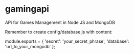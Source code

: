 # gamingapi
APi for Games Management in Node JS and MongoDB

Remember to create config/database.js with content:

module.exports = {
  'secret': 'your_secret_phrase',
  'database': 'url_to_your_mongodb'
};
